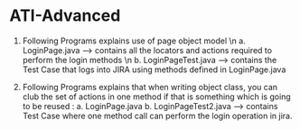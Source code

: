 # ATI-Advanced

1. Following Programs explains use of page object model \n
a. LoginPage.java --> contains all the locators and actions required to perform the login methods  \n
b. LoginPageTest.java --> contains the Test Case that logs into JIRA using methods defined in LoginPage.java

2. Following Programs explains that when writing object class, you can club the set of actions in one method if that is something which is going to be reused :
a. LoginPage.java
b. LoginPageTest2.java --> contains Test Case where one method call can perform the login operation in jira.
